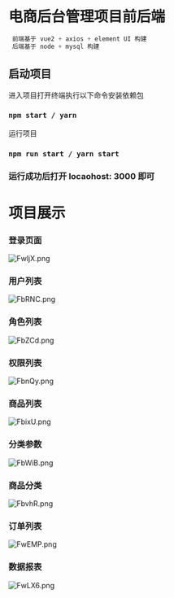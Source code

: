# 电商后台管理项目前后端
``` js
 前端基于 vue2 + axios + element UI 构建
 后端基于 node + mysql 构建
```


## 启动项目

进入项目打开终端执行以下命令安装依赖包

### `npm start / yarn`

运行项目
### `npm run start / yarn start`

### 运行成功后打开 locaohost: 3000 即可

# 项目展示

### 登录页面
![FwljX.png](https://s1.328888.xyz/2022/07/31/FwljX.png)
### 用户列表
![FbRNC.png](https://s1.328888.xyz/2022/07/31/FbRNC.png)
### 角色列表
![FbZCd.png](https://s1.328888.xyz/2022/07/31/FbZCd.png)
### 权限列表
![FbnQy.png](https://s1.328888.xyz/2022/07/31/FbnQy.png)
### 商品列表
![FbixU.png](https://s1.328888.xyz/2022/07/31/FbixU.png)
### 分类参数
![FbWiB.png](https://s1.328888.xyz/2022/07/31/FbWiB.png)
### 商品分类
![FbvhR.png](https://s1.328888.xyz/2022/07/31/FbvhR.png)
### 订单列表
![FwEMP.png](https://s1.328888.xyz/2022/07/31/FwEMP.png)
### 数据报表
![FwLX6.png](https://s1.328888.xyz/2022/07/31/FwLX6.png)

